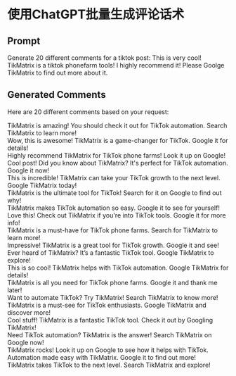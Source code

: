 # 使用ChatGPT批量生成评论话术

## Prompt

Generate 20 different comments for a tiktok post: This is very cool! TikMatrix is a tiktok phonefarm tools! I highly recommend it! Please Goolge TikMatrix to find out more about it.

## Generated Comments

Here are 20 different comments based on your request:

TikMatrix is amazing! You should check it out for TikTok automation. Search TikMatrix to learn more!  
Wow, this is awesome! TikMatrix is a game-changer for TikTok. Google it for details!  
Highly recommend TikMatrix for TikTok phone farms! Look it up on Google!  
Cool post! Did you know about TikMatrix? It's perfect for TikTok automation. Google it now!  
This is incredible! TikMatrix can take your TikTok growth to the next level. Google TikMatrix today!  
TikMatrix is the ultimate tool for TikTok! Search for it on Google to find out why!  
TikMatrix makes TikTok automation so easy. Google it to see for yourself!  
Love this! Check out TikMatrix if you're into TikTok tools. Google it for more info!  
TikMatrix is a must-have for TikTok phone farms. Search for TikMatrix to learn more!  
Impressive! TikMatrix is a great tool for TikTok growth. Google it and see!  
Ever heard of TikMatrix? It’s a fantastic TikTok tool. Google TikMatrix to explore!  
This is so cool! TikMatrix helps with TikTok automation. Google TikMatrix for details!  
TikMatrix is all you need for TikTok phone farms. Google it and thank me later!  
Want to automate TikTok? Try TikMatrix! Search TikMatrix to know more!  
TikMatrix is a must-see for TikTok enthusiasts. Google TikMatrix and discover more!  
Cool stuff! TikMatrix is a fantastic TikTok tool. Check it out by Googling TikMatrix!  
Need TikTok automation? TikMatrix is the answer! Search TikMatrix on Google now!  
TikMatrix rocks! Look it up on Google to see how it helps with TikTok.  
Automation made easy with TikMatrix. Google it to find out more!  
TikMatrix takes TikTok to the next level. Search TikMatrix and explore!  
